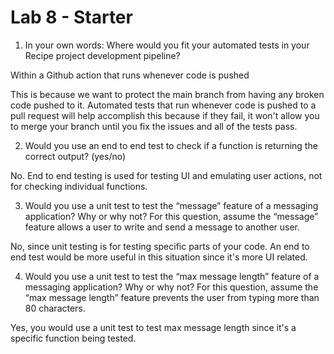 # Lab 8 - Starter

1) In your own words: Where would you fit your automated tests in your Recipe project development pipeline?

Within a Github action that runs whenever code is pushed

This is because we want to protect the main branch from having any broken code pushed to it. Automated tests that run whenever code is pushed to a pull request will help accomplish this because if they fail, it won't allow you to merge your branch until you fix the issues and all of the tests pass. 

2) Would you use an end to end test to check if a function is returning the correct output? (yes/no)

No. End to end testing is used for testing UI and emulating user actions, not for checking individual functions.

3) Would you use a unit test to test the “message” feature of a messaging application? Why or why not? For this question, assume the “message” feature allows a user to write and send a message to another user.

No, since unit testing is for testing specific parts of your code. An end to end test would be more useful in this situation since it's more UI related.

4) Would you use a unit test to test the “max message length” feature of a messaging application? Why or why not? For this question, assume the “max message length” feature prevents the user from typing more than 80 characters.

Yes, you would use a unit test to test max message length since it's a specific function being tested.